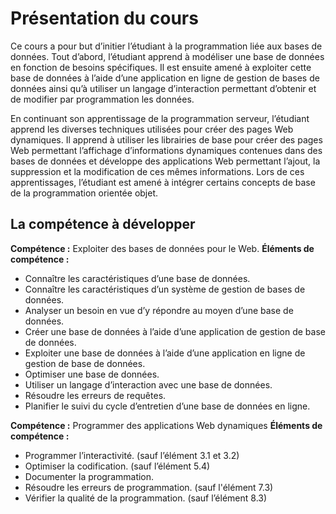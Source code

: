 # Présentation du cours
Ce cours a pour but d’initier l’étudiant à la programmation liée aux bases de données. Tout d’abord,
l’étudiant apprend à modéliser une base de données en fonction de besoins spécifiques. Il est ensuite
amené à exploiter cette base de données à l’aide d’une application en ligne de gestion de bases de
données ainsi qu’à utiliser un langage d’interaction permettant d’obtenir et de modifier par programmation les données.

En continuant son apprentissage de la programmation serveur, l’étudiant apprend les
diverses techniques utilisées pour créer des pages Web dynamiques. Il apprend à utiliser les librairies de
base pour créer des pages Web permettant l’affichage d’informations dynamiques contenues dans des
bases de données et développe des applications Web permettant l’ajout, la suppression et la modification de ces mêmes informations. Lors de ces apprentissages, l’étudiant est amené à intégrer certains concepts de base de la programmation orientée objet.

## La compétence à développer

**Compétence :** Exploiter des bases de données pour le Web.
**Éléments de compétence :**
- Connaître les caractéristiques d’une base de données.
- Connaître les caractéristiques d’un système de gestion de bases de données.
- Analyser un besoin en vue d’y répondre au moyen d’une base de données.
- Créer une base de données à l’aide d’une application de gestion de base de
données.
- Exploiter une base de données à l’aide d’une application en ligne de gestion de
base de données.
- Optimiser une base de données.
- Utiliser un langage d’interaction avec une base de données.
- Résoudre les erreurs de requêtes.
- Planifier le suivi du cycle d’entretien d’une base de données en ligne.

**Compétence :** Programmer des applications Web dynamiques
**Éléments de compétence :**
- Programmer l’interactivité. (sauf l’élément 3.1 et 3.2)
- Optimiser la codification. (sauf l’élément 5.4)
- Documenter la programmation.
- Résoudre les erreurs de programmation. (sauf l'élément 7.3)
- Vérifier la qualité de la programmation. (sauf l’élément 8.3)